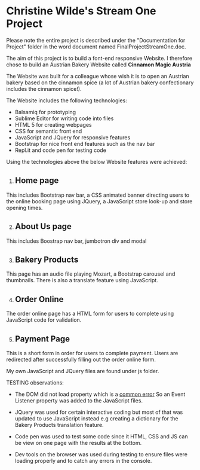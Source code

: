 
# Christine Wilde's Stream One Project

Please note the entire project is described under the "Documentation for Project" folder in the word document named FinalProjectStreamOne.doc.

The aim of this project is to build a font-end responsive Website. I therefore chose to build an Austrian Bakery Website called **Cinnamon Magic Austria**

The Website was built for a colleague whose wish it is to open an Austrian bakery based on the cinnamon spice (a lot of Austrian bakery confectionary includes the cinnamon spice!).

The Website includes the following technologies:

* Balsamiq for prototyping
* Sublime Editor for writing code into files
* HTML 5 for creating webpages
* CSS for semantic front end
* JavaScript and JQuery for responsive features
* Bootstrap for nice front end features such as the nav bar
* Repl.it and code pen for testing code

Using the technologies above the below Website features were achieved:

1. ## Home page
This includes Bootstrap nav bar, a CSS animated banner directing users to the online booking page using JQuery, a JavaScript store look-up and store opening times.

2. ## About Us page
This includes Boostrap nav bar, jumbotron div and modal

3. ## Bakery Products
This page has an audio file playing Mozart, a Bootstrap carousel and thumbnails. There is also a translate feature using JavaScript.

4. ## Order Online
The order online page has a HTML form for users to complete using JavaScript code for validation.

5. ## Payment Page
This is a short form in order for users to complete payment. Users are redirected after successfully filling out the order online form.

My own JavaScript and JQuery files are found under js folder.

TESTING observations:

  * The DOM did not load property which is a [common error](https://developer.mozilla.org/en-US/docs/Web/Events/DOMContentLoaded)
So an Event Listener property was added to the JavaScript files. 
  
  * JQuery was used for certain interactive coding but most of that was updated to use JavaScript instead e.g creating a dictionary for the Bakery Products translation feature.

  * Code pen was used to test some code since it HTML, CSS and JS can be view on one page with the results at the bottom.

  * Dev tools on the browser was used during testing to ensure files were loading properly and to catch any errors in the console.

